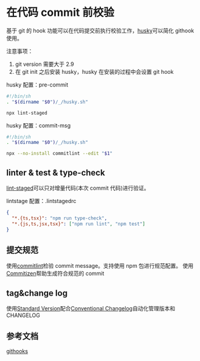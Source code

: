 # 在代码 commit 前校验

基于 git 的 hook 功能可以在代码提交前执行校验工作，[husky](https://typicode.github.io/husky/#/)可以简化 githook 使用。

注意事项：

1. git version 需要大于 2.9
2. 在 git init 之后安装 husky，husky 在安装的过程中会设置 git hook

husky 配置：pre-commit

```sh
#!/bin/sh
. "$(dirname "$0")/_/husky.sh"

npx lint-staged
```

husky 配置：commit-msg

```sh
#!/bin/sh
. "$(dirname "$0")/_/husky.sh"

npx --no-install commitlint --edit "$1"
```

## linter & test & type-check

[lint-staged](https://github.com/okonet/lint-staged#readme)可以只对增量代码(本次 commit 代码)进行验证。

lintstage 配置：.lintstagedrc

```JSON
{
  "*.{ts,tsx}": "npm run type-check",
  "*.{js,ts,jsx,tsx}": ["npm run lint", "npm test"]
}
```

## 提交规范

使用[commitlint](https://commitlint.js.org/#/)检验 commit message。支持使用 npm 包进行规范配置。
使用[Commitizen](http://commitizen.github.io/cz-cli/)帮助生成符合规范的 commit

## tag&change log

使用[Standard Version](https://github.com/conventional-changelog/standard-version)配合[Conventional Changelog](https://github.com/conventional-changelog/conventional-changelog)自动化管理版本和 CHANGELOG

## 参考文档

[githooks](https://git-scm.com/docs/githooks)
